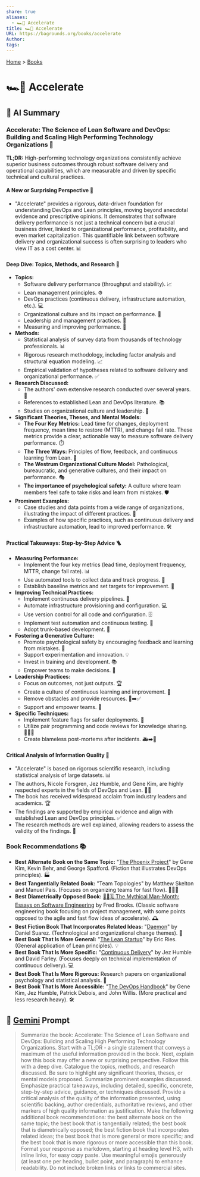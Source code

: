 ```yaml
---
share: true
aliases:
  - 🏎️💾 Accelerate
title: 🏎️💾 Accelerate
URL: https://bagrounds.org/books/accelerate
Author: 
tags: 
---
```

[Home](../index.md) > [Books](./index.md)  
# 🏎️💾 Accelerate  
## 🤖 AI Summary  
### Accelerate: The Science of Lean Software and DevOps: Building and Scaling High Performing Technology Organizations 🚀  
**TL;DR:** High-performing technology organizations consistently achieve superior business outcomes through robust software delivery and operational capabilities, which are measurable and driven by specific technical and cultural practices.  
  
#### **A New or Surprising Perspective 🤔**  
* "Accelerate" provides a rigorous, data-driven foundation for understanding DevOps and Lean principles, moving beyond anecdotal evidence and prescriptive opinions. It demonstrates that software delivery performance is not just a technical concern but a crucial business driver, linked to organizational performance, profitability, and even market capitalization. This quantifiable link between software delivery and organizational success is often surprising to leaders who view IT as a cost center. 📊  
  
#### **Deep Dive: Topics, Methods, and Research 🔬**  
* **Topics:**  
    * Software delivery performance (throughput and stability). 📈  
    * Lean management principles. ⚙️  
    * DevOps practices (continuous delivery, infrastructure automation, etc.). 💻  
    * Organizational culture and its impact on performance. 🤝  
    * Leadership and management practices. 💼  
    * Measuring and improving performance. 📏  
* **Methods:**  
    * Statistical analysis of survey data from thousands of technology professionals. 📊  
    * Rigorous research methodology, including factor analysis and structural equation modeling. 📈  
    * Empirical validation of hypotheses related to software delivery and organizational performance. ✅  
* **Research Discussed:**  
    * The authors' own extensive research conducted over several years. 📝  
    * References to established Lean and DevOps literature. 📚  
    * Studies on organizational culture and leadership. 👑  
* **Significant Theories, Theses, and Mental Models:**  
    * **The Four Key Metrics:** Lead time for changes, deployment frequency, mean time to restore (MTTR), and change fail rate. These metrics provide a clear, actionable way to measure software delivery performance. ⏱️  
    * **The Three Ways:** Principles of flow, feedback, and continuous learning from Lean. 🔄  
    * **The Westrum Organizational Culture Model:** Pathological, bureaucratic, and generative cultures, and their impact on performance. 🎭  
    * **The importance of psychological safety:** A culture where team members feel safe to take risks and learn from mistakes. 🛡️  
* **Prominent Examples:**  
    * Case studies and data points from a wide range of organizations, illustrating the impact of different practices. 🏢  
    * Examples of how specific practices, such as continuous delivery and infrastructure automation, lead to improved performance. 🛠️  
  
#### **Practical Takeaways: Step-by-Step Advice 🪜**  
* **Measuring Performance:**  
    * Implement the four key metrics (lead time, deployment frequency, MTTR, change fail rate). 📊  
    * Use automated tools to collect data and track progress. 🤖  
    * Establish baseline metrics and set targets for improvement. 🎯  
* **Improving Technical Practices:**  
    * Implement continuous delivery pipelines. 🔄  
    * Automate infrastructure provisioning and configuration. 💻  
    * Use version control for all code and configuration. 🗄️  
    * Implement test automation and continuous testing. 🧪  
    * Adopt trunk-based development. 🌳  
* **Fostering a Generative Culture:**  
    * Promote psychological safety by encouraging feedback and learning from mistakes. 🤝  
    * Support experimentation and innovation. 💡  
    * Invest in training and development. 📚  
    * Empower teams to make decisions. 👑  
* **Leadership Practices:**  
    * Focus on outcomes, not just outputs. 🏆  
    * Create a culture of continuous learning and improvement. 🔄  
    * Remove obstacles and provide resources. 🚧➡️✅  
    * Support and empower teams. 👑  
* **Specific Techniques:**  
    * Implement feature flags for safer deployments. 🚩  
    * Utilize pair programming and code reviews for knowledge sharing. 🧑‍🤝‍🧑  
    * Create blameless post-mortems after incidents. 🚑➡️📝  
  
#### **Critical Analysis of Information Quality 🧐**  
* "Accelerate" is based on rigorous scientific research, including statistical analysis of large datasets. 📊  
* The authors, Nicole Forsgren, Jez Humble, and Gene Kim, are highly respected experts in the fields of DevOps and Lean. 🧑‍🔬  
* The book has received widespread acclaim from industry leaders and academics. 🏆  
* The findings are supported by empirical evidence and align with established Lean and DevOps principles. ✅  
* The research methods are well explained, allowing readers to assess the validity of the findings. 📝  
  
### **Book Recommendations 📚**  
* **Best Alternate Book on the Same Topic:** "[The Phoenix Project](./the-phoenix-project.md)" by Gene Kim, Kevin Behr, and George Spafford. (Fiction that illustrates DevOps principles). 🏭  
* **Best Tangentially Related Book:** "Team Topologies" by Matthew Skelton and Manuel Pais. (Focuses on organizing teams for fast flow). 🧑‍🤝‍🧑  
* **Best Diametrically Opposed Book:** [🦄👤🗓️ The Mythical Man-Month: Essays on Software Engineering](./the-mythical-man-month.md) by Fred Brooks. (Classic software engineering book focusing on project management, with some points opposed to the agile and fast flow ideas of accelerate). 🕰️  
* **Best Fiction Book That Incorporates Related Ideas:** "[Daemon](./daemon.md)" by Daniel Suarez. (Technological and organizational change themes). 🤖  
* **Best Book That Is More General:** "[The Lean Startup](./the-lean-startup.md)" by Eric Ries. (General application of Lean principles). 💡  
* **Best Book That Is More Specific:** "[Continuous Delivery](./continuous-delivery.md)" by Jez Humble and David Farley. (Focuses deeply on technical implementation of continuous delivery). 💻  
* **Best Book That Is More Rigorous:** Research papers on organizational psychology and statistical analysis. 📝  
* **Best Book That Is More Accessible:** "[The DevOps Handbook](./the-devops-handbook.md)" by Gene Kim, Jez Humble, Patrick Debois, and John Willis. (More practical and less research heavy). 🛠️  
  
## 💬 [Gemini](https://gemini.google.com) Prompt  
> Summarize the book: Accelerate: The Science of Lean Software and DevOps: Building and Scaling High Performing Technology Organizations. Start with a TL;DR - a single statement that conveys a maximum of the useful information provided in the book. Next, explain how this book may offer a new or surprising perspective. Follow this with a deep dive. Catalogue the topics, methods, and research discussed. Be sure to highlight any significant theories, theses, or mental models proposed. Summarize prominent examples discussed. Emphasize practical takeaways, including detailed, specific, concrete, step-by-step advice, guidance, or techniques discussed. Provide a critical analysis of the quality of the information presented, using scientific backing, author credentials, authoritative reviews, and other markers of high quality information as justification. Make the following additional book recommendations: the best alternate book on the same topic; the best book that is tangentially related; the best book that is diametrically opposed; the best fiction book that incorporates related ideas; the best book that is more general or more specific; and the best book that is more rigorous or more accessible than this book. Format your response as markdown, starting at heading level H3, with inline links, for easy copy paste. Use meaningful emojis generously (at least one per heading, bullet point, and paragraph) to enhance readability. Do not include broken links or links to commercial sites.